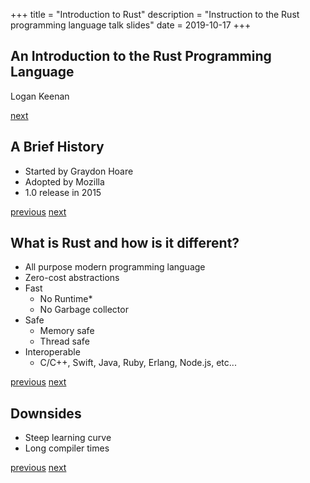 +++
title = "Introduction to Rust"
description = "Instruction to the Rust programming language talk slides"
date = 2019-10-17
+++


<section id="slide1">

# An Introduction to the Rust Programming Language

Logan Keenan

<div class="slide-nav">

[next](#slide2)

</div> 
</section>



<section id="slide2">

# A Brief History

* Started by Graydon Hoare  
* Adopted by Mozilla
* 1.0 release in 2015

<!-- 
# Dictated Notes:
 
Started out as a project by Gordon in 2006. Mozilla adopted the project to use on the new servo browser engine.  At 
the time, even with great developers and tools, it was hard to write C/C++ code that was safe and secure.  The language
significantly evolved until the 1.0 release in 2015.  They used to have green threads instead of system threads and 
many other language feature that are well established in other languages.  The time before 1.0 was a time of experimentation
where Rust borrowed the best features of other languages.

New releases every 6 weeks. They've taken the CI approach to language development and ensure backwards compatibility 
since 1.0
-->

<div class="slide-nav">

[previous](#slide1)
[next](#slide3)

</div>

</section>


<section id="slide3">

# What is Rust and how is it different?

* All purpose modern programming language
* Zero-cost abstractions
* Fast
    * No Runtime*
    * No Garbage collector
* Safe
    * Memory safe
    * Thread safe
* Interoperable
    * C/C++, Swift, Java, Ruby, Erlang, Node.js, etc...

<!-- 
Dictated Notes: 
* Rust is an all purpose modern programming lanagues.  It's borrowed a lot of good ideas from other languages. 
It's still often referred to as a systems programming language because you can use it as systems programming language
and have that fine grained control needed for OS, embedded systems, and critical software. However it can be used for 
web servers, native apps, WASM, and anything else you'd use for any other programming programming language
* zero cost abstractions
    What do I mean by zero cost extra abstractions? In its simplest definition, you don't pay a penalty for having nice things. 
    An example of this would be using generics. Generics can be used to help reduce the amount of code that you need 
    along with other benefits. However most languages have a performance penalty for using them but the cost of the penalty 
    is less than the cost of not using generics.  Rasta have really nice features without having to pay for those with a 
    performance penalty. One thing that took a long time to make it into the rust library was async. they wanted to make 
    sure that using async was a real zero cost abstraction.
* fast 
    * Comparable to C or C++ in speed
    * Rust basically has no runtime. Or at least in the sense that you think of with other languages. So what do I mean 
        by runtime. This is obviously a little simplified but a runtime is just the environment in which your program runs. 
        If I have a node ruby or python program that I want to execute then I need to pass it to the appropriate runtime.
        I have to install no Ruby or python or Java on my server in order for my program to actually execute work. 
        The run time takes the program and execute it and I see the result.  Rest doesn't have a runtime and everything 
        that's needed for that program to run is included in the executable so all you have to do is run the execuable 
        and see the progress results.  So what does this mean? It makes Rust great candidate for a minute systems and 
        also means that Russell boot pretty much instantly.  The overall size of the program is going to be smaller 
        because you're only compiling what you need and the other things that are commonly used like in a runtime.  
    * Rust has no garbage collector and it solves the problem by this idea of "ownership" which will talk about a little bit later. 
        Even though it doesn't have a garbage collector You don't need to manage memory like he would in C or C++.  The 
        compiler forces you to write code in a way that won't allow the program to access something that doesn't exist 
        in memory memory issue.  I'll show you a working example later in the talk.  So what are the implications of 
        not having a garbage collector? Your code has a predictable memory footprint. Also resources aren't being taken 
        away from the execution of the program to the execution of the garbage collector which your program faster.
* Safe 
    * You can write Rust cost that will never have a memory issue.  I won't have some dangling pointer, free after use 
     or any other undefined behavior caused by memory.  The compiler in force is this compile time.  What this means is 
     that you know how to write a ton of defensive coach which is also really nice and can make your code a lot smaller 
     and nicer and easy to read.  Microsoft 70% of all security bugs are related to memory safety which is why they're
     starting to invest in Rust.  This might not seem like an issue that is relevant to what developers but if you've 
     ever had no point exceptions undefined errors or whatever relating to something that you thought was going to be
     there but isn't then Rust can help solve those problems.      
    * Russ describes itself as having fearless concurrency.  Because of the ownership model which will talk about a 
     little bit you can right rust code is guaranteed to be tread safe. You won't have threads accessing or changing 
     memory in an unpredictable way.  Again this is in force by the compiler.
* It's a very interoperable with other languages.  This means that you can call rest from some language and some 
    language can call rust. Which can make it really nice if your main application is some of the language and then you 
    need need better performance then you can write it in Rust.  Rust compiles down to machine code. One implication of
    that means you can write Rust code that will run on both iOS and Android in a truly native way.    
* there are other ways in which rust is different, but these are the main points.

     
-->

<div class="slide-nav">

[previous](#slide2)
[next](#slide4)

</div>
</section>


<section id="slide4">

# Downsides

* Steep learning curve
* Long compiler times

<!-- 
Dictated Notes: 
* Some of the Rust paradigms can be difficult to grasp at first, especially ownership. Those that come from a C background will probably 
pick up rust more quickly.  However once you've grabbed some of these paradigms and patterns rest is very nice to work with.
* Compared to other languages the compiler is slower. That's because the compiler does a lot more than other languages 
 as we discussed with some of the other problems that solves the other languages have.
  
-->

<div class="slide-nav">

[previous](#slide3)
[next](#slide5)

</div>

</section>
